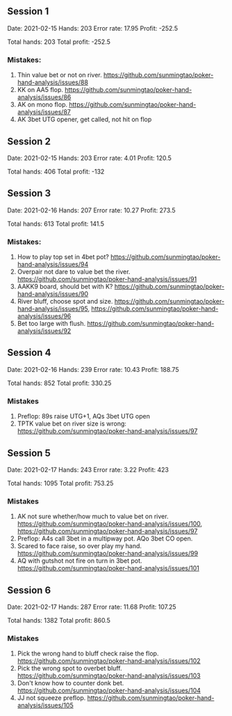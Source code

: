 ## Session 1
Date: 2021-02-15
Hands: 203
Error rate: 17.95
Profit: -252.5

Total hands: 203
Total profit: -252.5

### Mistakes:

1. Thin value bet or not on river. https://github.com/sunmingtao/poker-hand-analysis/issues/88
2. KK on AA5 flop. https://github.com/sunmingtao/poker-hand-analysis/issues/86
3. AK on mono flop. https://github.com/sunmingtao/poker-hand-analysis/issues/87
4. AK 3bet UTG opener, get called, not hit on flop

## Session 2
Date: 2021-02-15
Hands: 203
Error rate: 4.01
Profit: 120.5

Total hands: 406
Total profit: -132

## Session 3
Date: 2021-02-16
Hands: 207
Error rate: 10.27
Profit: 273.5

Total hands: 613
Total profit: 141.5

### Mistakes:
1. How to play top set in 4bet pot? https://github.com/sunmingtao/poker-hand-analysis/issues/94
2. Overpair not dare to value bet the river. https://github.com/sunmingtao/poker-hand-analysis/issues/91
3. AAKK9 board, should bet with K? https://github.com/sunmingtao/poker-hand-analysis/issues/90
4. River bluff, choose spot and size. https://github.com/sunmingtao/poker-hand-analysis/issues/95, https://github.com/sunmingtao/poker-hand-analysis/issues/96
5. Bet too large with flush. https://github.com/sunmingtao/poker-hand-analysis/issues/92

## Session 4
Date: 2021-02-16
Hands: 239
Error rate: 10.43
Profit: 188.75

Total hands: 852
Total profit: 330.25

### Mistakes

1. Preflop: 89s raise UTG+1, AQs 3bet UTG open
2. TPTK value bet on river size is wrong: https://github.com/sunmingtao/poker-hand-analysis/issues/97

## Session 5
Date: 2021-02-17
Hands: 243
Error rate: 3.22
Profit: 423

Total hands: 1095
Total profit: 753.25

### Mistakes

1. AK not sure whether/how much to value bet on river. https://github.com/sunmingtao/poker-hand-analysis/issues/100, https://github.com/sunmingtao/poker-hand-analysis/issues/97
2. Preflop: A4s call 3bet in a multipway pot. AQo 3bet CO open. 
3. Scared to face raise, so over play my hand. https://github.com/sunmingtao/poker-hand-analysis/issues/99
4. AQ with gutshot not fire on turn in 3bet pot. https://github.com/sunmingtao/poker-hand-analysis/issues/101

## Session 6
Date: 2021-02-17
Hands: 287
Error rate: 11.68
Profit: 107.25

Total hands: 1382
Total profit: 860.5

### Mistakes

1. Pick the wrong hand to bluff check raise the flop. https://github.com/sunmingtao/poker-hand-analysis/issues/102
2. Pick the wrong spot to overbet bluff. https://github.com/sunmingtao/poker-hand-analysis/issues/103
3. Don't know how to counter donk bet. https://github.com/sunmingtao/poker-hand-analysis/issues/104
4. JJ not squeeze preflop. https://github.com/sunmingtao/poker-hand-analysis/issues/105
